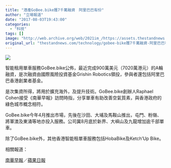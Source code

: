 ```yaml
---
title: "港產GoBee.bike獲7千萬融資　阿里巴巴有份"
author: "立場報道"
date: "2017-08-03T19:43:00"
categories:
  - "科技"
tags: []
image: "http://web.archive.org/web/2021im_/https://assets.thestandnews.com/media/photos/700-01_955g0.png"
original_url: "thestandnews.com/technology/gobee-bike獲7千萬融資-阿里巴巴有份"
---
```

![](http://web.archive.org/web/2021im_/https://assets.thestandnews.com/media/photos/700-01_955g0.png)

智能租用單車服務GoBee.bike公佈，最近完成900萬美元（7020萬港元）的A輪融資，是次融資由國際風險投資基金Grishin Robotics領投，參與者還包括阿里巴巴香港創業者基金。

是次集資所得，將用於擴充海外，及提升技術。GoBee.bike創辦人Raphael Cohen接受《南華早報》訪問時指，分享單車有助改善空氣質素，與香港政府的綠色城市概念相符。

GoBee.bike今年4月推出市場，先後在沙田、大埔及馬鞍山推出，屯門、粉嶺、將軍澳及東涌等地亦投入服務。公司冀8月底於新界、大嶼山及九龍增加逾千部單車。

除了GoBee.bike外，其他香港智能租單車服務包括HobaBike及Ketch’Up Bike。

相關報道：

[南華早報](http://web.archive.org/web/20211229132518/http://www.scmp.com/tech/start-ups/article/2105290/hong-kongs-first-bike-sharing-app-gobeebike-raises-us9-million)／[蘋果日報](http://web.archive.org/web/20211229132518/http://hkm.appledaily.com/detail.php?guid=57035823&category_guid=7015342&category=instant&issue=20170803)